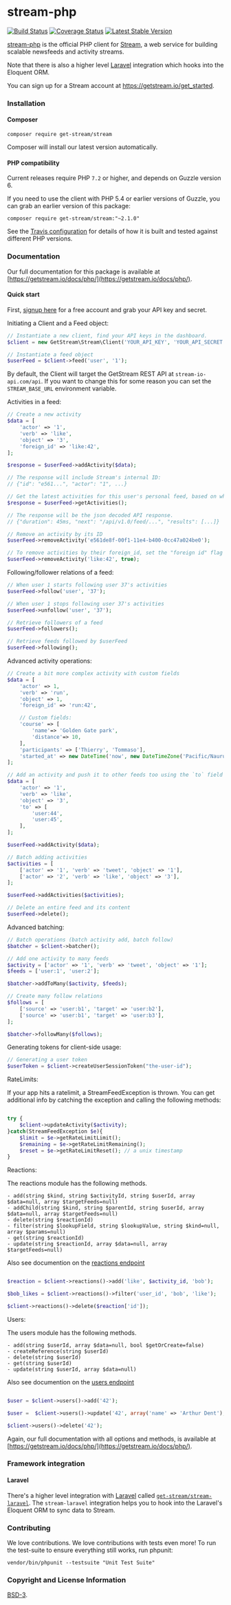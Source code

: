 # stream-php

[![Build Status](https://travis-ci.org/GetStream/stream-php.svg?branch=master)](https://travis-ci.org/GetStream/stream-php)
[![Coverage Status](https://coveralls.io/repos/github/GetStream/stream-php/badge.svg?branch=master)](https://coveralls.io/github/GetStream/stream-php?branch=master)
[![Latest Stable Version](https://poser.pugx.org/get-stream/stream/v/stable)](https://packagist.org/packages/get-stream/stream)

[stream-php](https://github.com/GetStream/stream-php) is the official PHP client for [Stream](https://getstream.io/), a web service for building scalable newsfeeds and activity streams.

Note that there is also a higher level [Laravel](https://github.com/getstream/stream-laravel) integration which hooks into the Eloquent ORM.

You can sign up for a Stream account at https://getstream.io/get_started.

### Installation

#### Composer

```
composer require get-stream/stream
```

Composer will install our latest version automatically.

#### PHP compatibility

Current releases require PHP `7.2` or higher, and depends on Guzzle version 6.

If you need to use the client with PHP 5.4 or earlier versions of Guzzle, you can grab an earlier version of this package:

```
composer require get-stream/stream:"~2.1.0"
```

See the [Travis configuration](.travis.yml) for details of how it is built and tested against different PHP versions.

### Documentation

Our full documentation for this package is available at [https://getstream.io/docs/php/](https://getstream.io/docs/php/).

#### Quick start

First, [signup here](https://getstream.io/dashboard/) for a free account and grab your API key and secret.

Initiating a Client and a Feed object:

```php
// Instantiate a new client, find your API keys in the dashboard.
$client = new GetStream\Stream\Client('YOUR_API_KEY', 'YOUR_API_SECRET');

// Instantiate a feed object
$userFeed = $client->feed('user', '1');
```

By default, the Client will target the GetStream REST API at `stream-io-api.com/api`.
If you want to change this for some reason you can set the `STREAM_BASE_URL` environment variable.

Activities in a feed:

```php
// Create a new activity
$data = [
    'actor' => '1',
    'verb' => 'like',
    'object' => '3',
    'foreign_id' => 'like:42',
];

$response = $userFeed->addActivity($data);

// The response will include Stream's internal ID:
// {"id": "e561...", "actor": "1", ...}

// Get the latest activities for this user's personal feed, based on who they are following.
$response = $userFeed->getActivities();

// The response will be the json decoded API response.
// {"duration": 45ms, "next": "/api/v1.0/feed/...", "results": [...]}

// Remove an activity by its ID
$userFeed->removeActivity('e561de8f-00f1-11e4-b400-0cc47a024be0');

// To remove activities by their foreign_id, set the "foreign id" flag to true.
$userFeed->removeActivity('like:42', true);
```

Following/follower relations of a feed:

```php
// When user 1 starts following user 37's activities
$userFeed->follow('user', '37');

// When user 1 stops following user 37's activities
$userFeed->unfollow('user', '37');

// Retrieve followers of a feed
$userFeed->followers();

// Retrieve feeds followed by $userFeed
$userFeed->following();
```

Advanced activity operations:

```php
// Create a bit more complex activity with custom fields
$data = [
    'actor' => 1,
    'verb' => 'run',
    'object' => 1,
    'foreign_id' => 'run:42',

    // Custom fields:
    'course' => [
        'name'=> 'Golden Gate park',
        'distance'=> 10,
    ],
    'participants' => ['Thierry', 'Tommaso'],
    'started_at' => new DateTime('now', new DateTimeZone('Pacific/Nauru'),
];

// Add an activity and push it to other feeds too using the `to` field
$data = [
    'actor' => '1',
    'verb' => 'like',
    'object' => '3',
    'to' => [
        'user:44',
        'user:45',
    ],
];

$userFeed->addActivity($data);

// Batch adding activities
$activities = [
    ['actor' => '1', 'verb' => 'tweet', 'object' => '1'],
    ['actor' => '2', 'verb' => 'like', 'object' => '3'],
];

$userFeed->addActivities($activities);

// Delete an entire feed and its content
$userFeed->delete();
```

Advanced batching:

```php
// Batch operations (batch activity add, batch follow)
$batcher = $client->batcher();

// Add one activity to many feeds
$activity = ['actor' => '1', 'verb' => 'tweet', 'object' => '1'];
$feeds = ['user:1', 'user:2'];

$batcher->addToMany($activity, $feeds);

// Create many follow relations
$follows = [
    ['source' => 'user:b1', 'target' => 'user:b2'],
    ['source' => 'user:b1', 'target' => 'user:b3'],
];

$batcher->followMany($follows);
```

Generating tokens for client-side usage:

```php
// Generating a user token
$userToken = $client->createUserSessionToken("the-user-id");
```

RateLimits:

If your app hits a ratelimit, a StreamFeedException is thrown. You can
get additional info by catching the exception and calling the
following methods:

```php

try {
    $client->updateActivity($activity);
}catch(StreamFeedException $e){
    $limit = $e->getRateLimitLimit();
    $remaining = $e->getRateLimitRemaining();
    $reset = $e->getRateLimitReset(); // a unix timestamp
}
```

Reactions:

The reactions module has the following methods.

    - add(string $kind, string $activityId, string $userId, array $data=null, array $targetFeeds=null)
    - addChild(string $kind, string $parentId, string $userId, array $data=null, array $targetFeeds=null)
    - delete(string $reactionId)
    - filter(string $lookupField, string $lookupValue, string $kind=null, array $params=null)
    - get(string $reactionId)
    - update(string $reactionId, array $data=null, array $targetFeeds=null)

Also see documention on the [reactions endpoint](https://getstream.io/docs_rest/#reactions)

```php

$reaction = $client->reactions()->add('like', $activity_id, 'bob');

$bob_likes = $client->reactions()->filter('user_id', 'bob', 'like');

$client->reactions()->delete($reaction['id']);

```

Users:

The users module has the following methods.

    - add(string $userId, array $data=null, bool $getOrCreate=false)
    - createReference(string $userId)
    - delete(string $userId)
    - get(string $userId)
    - update(string $userId, array $data=null)

Also see documention on the [users endpoint](https://getstream.io/docs/php/#users_introduction)

```php

$user = $client->users()->add('42');

$user =  $client->users()->update('42', array('name' => 'Arthur Dent');

$client->users()->delete('42');

```

Again, our full documentation with all options and methods, is available at [https://getstream.io/docs/php/](https://getstream.io/docs/php/).

### Framework integration

#### Laravel

There's a higher level integration with [Laravel](https://laravel.com) called [`get-stream/stream-laravel`](https://github.com/getstream/stream-laravel).
The `stream-laravel` integration helps you to hook into the Laravel's Eloquent ORM to sync data to Stream.

### Contributing

We love contributions. We love contributions with tests even more! To run the test-suite to ensure everything still works, run phpunit:

```
vendor/bin/phpunit --testsuite "Unit Test Suite"
```

### Copyright and License Information

[BSD-3](https://github.com/GetStream/stream-php/blob/master/LICENSE).
